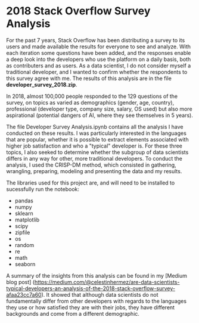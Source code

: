 # 2018 Stack Overflow Survey Analysis

For the past 7 years, Stack Overflow has been distributing a survey to its 
users and made available the results for everyone to see and analyze. With
each iteration some questions have been added, and the responses enable a deep
look into the developers who use the platform on a daily basis, both as 
contributers and as users. As a data scientist, I do not consider myself
a traditional developer, and I wanted to confirm whether the respondents
to this survey agree with me.
The results of this analysis are in the file **developer_survey_2018.zip**.

In 2018, almost 100,000 people responded to the 129 questions of the survey,
on topics as varied as demographics (gender, age, country), professional
(developer type, company size, salary, OS used) but also more aspirational
(potential dangers of AI, where they see themselves in 5 years).

The file Developer Survey Analysis.ipynb contains all the analysis I have
conducted on these results. I was particularly interested in the languages
that are popular, whether it is possible to extract elements associated with
higher job satisfaction and who a "typical" developer is. For these three
topics, I also seeked to determine whether the subgroup of data scientists
differs in any way for other, more traditional developers. To conduct the
analysis, I used the CRISP-DM method, which consisted in gathering, wrangling,
preparing, modeling and presenting the data and my results. 

The libraries used for this project are, and will need to be installed to 
sucessfully run the notebook:
- pandas
- numpy
- sklearn
- matplotlib
- scipy
- zipfile
- os
- random
- re
- math
- seaborn

A summary of the insights from this analysis can be found in my [Medium blog
post] (https://medium.com/@celestinhermez/are-data-scientists-typical-developers-an-analysis-of-the-2018-stack-overflow-survey-afaa23cc7a60). It showed that although data scientists do not fundamentally differ
from other developers with regards to the languages they use or how satisfied 
they are with their jobs, they have different backgrounds and come from a 
different demographic. 